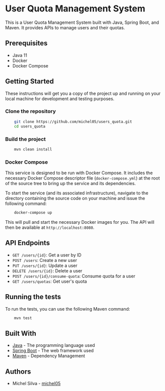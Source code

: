 # User Quota Management System

This is a User Quota Management System built with Java, Spring Boot, and Maven. It provides APIs to manage users and their quotas.

## Prerequisites

- Java 11
- Docker
- Docker Compose

## Getting Started

These instructions will get you a copy of the project up and running on your local machine for development and testing purposes.

### Clone the repository
```bash
    git clone https://github.com/michel05/users_quota.git
    cd users_quota
```

### Build the project

```bash
    mvn clean install
```

### Docker Compose

This service is designed to be run with Docker Compose. It includes the necessary Docker Compose descriptor file (`docker-compose.yml`) at the root of the source tree to bring up the service and its dependencies.

To start the service (and its associated infrastructure), navigate to the directory containing the source code on your machine and issue the following command:
```bash
    docker-compose up
```

This will pull and start the necessary Docker images for you. The API will then be available at `http://localhost:8080`.

## API Endpoints

- `GET /users/{id}`: Get a user by ID
- `POST /users`: Create a new user
- `PUT /users/{id}`: Update a user
- `DELETE /users/{id}`: Delete a user
- `POST /users/{id}/consume-quota`: Consume quota for a user
- `GET /users/quotas`: Get user's quota

## Running the tests

To run the tests, you can use the following Maven command:
```bash
    mvn test
```

## Built With

- [Java](https://www.java.com/) - The programming language used
- [Spring Boot](https://spring.io/projects/spring-boot) - The web framework used
- [Maven](https://maven.apache.org/) - Dependency Management

## Authors

- Michel Silva - [michel05](https://github.com/michel05)